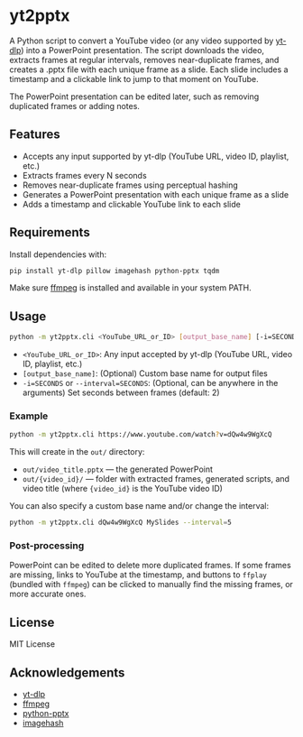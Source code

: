 # yt2pptx

A Python script to convert a YouTube video (or any video supported by [yt-dlp](https://github.com/yt-dlp/yt-dlp)) into a PowerPoint presentation. The script downloads the video, extracts frames at regular intervals, removes near-duplicate frames, and creates a .pptx file with each unique frame as a slide. Each slide includes a timestamp and a clickable link to jump to that moment on YouTube.

The PowerPoint presentation can be edited later, such as removing duplicated frames or adding notes.

## Features

- Accepts any input supported by yt-dlp (YouTube URL, video ID, playlist, etc.)
- Extracts frames every N seconds
- Removes near-duplicate frames using perceptual hashing
- Generates a PowerPoint presentation with each unique frame as a slide
- Adds a timestamp and clickable YouTube link to each slide

## Requirements

Install dependencies with:

```sh
pip install yt-dlp pillow imagehash python-pptx tqdm
```

Make sure [ffmpeg](https://ffmpeg.org/) is installed and available in your system PATH.

## Usage

```sh
python -m yt2pptx.cli <YouTube_URL_or_ID> [output_base_name] [-i=SECONDS|--interval=SECONDS]
```

- `<YouTube_URL_or_ID>`: Any input accepted by yt-dlp (YouTube URL, video ID, playlist, etc.)
- `[output_base_name]`: (Optional) Custom base name for output files
- `-i=SECONDS` or `--interval=SECONDS`: (Optional, can be anywhere in the arguments) Set seconds between frames (default: 2)

### Example

```sh
python -m yt2pptx.cli https://www.youtube.com/watch?v=dQw4w9WgXcQ
```

This will create in the `out/` directory:
- `out/video_title.pptx` — the generated PowerPoint
- `out/{video_id}/` — folder with extracted frames, generated scripts, and video title (where `{video_id}` is the YouTube video ID)

You can also specify a custom base name and/or change the interval:

```sh
python -m yt2pptx.cli dQw4w9WgXcQ MySlides --interval=5
```

### Post-processing

PowerPoint can be edited to delete more duplicated frames. If some frames are missing, links to YouTube at the timestamp, and buttons to `ffplay` (bundled with `ffmpeg`) can be clicked to manually find the missing frames, or more accurate ones.

## License

MIT License

## Acknowledgements

- [yt-dlp](https://github.com/yt-dlp/yt-dlp)
- [ffmpeg](https://ffmpeg.org/)
- [python-pptx](https://python-pptx.readthedocs.io/)
- [imagehash](https://github.com/JohannesBuchner/imagehash)
